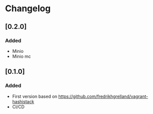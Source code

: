 # Changelog

## [0.2.0]

### Added

- Minio
- Minio mc

## [0.1.0]

### Added

- First version based on https://github.com/fredrikhgrelland/vagrant-hashistack
- CI/CD
